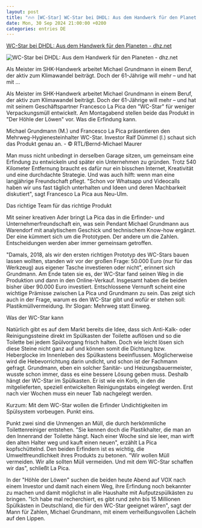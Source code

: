 ```yaml
---
layout: post
title: "🔥🔥 [WC-Star] WC-Star bei DHDL: Aus dem Handwerk für den Planeten - dhz.net"
date: Mon, 30 Sep 2024 21:00:00 +0200
categories: entries DE
---
```

[WC-Star bei DHDL: Aus dem Handwerk für den Planeten - dhz.net](https://www.deutsche-handwerks-zeitung.de/wc-star-bei-dhdl-aus-dem-handwerk-fuer-den-planeten-349777/)

![WC-Star bei DHDL: Aus dem Handwerk für den Planeten - dhz.net](https://media.deutsche-handwerks-zeitung.de/uploads/2024/09/S16_E5_12-12.jpg)

Als Meister im SHK-Handwerk arbeitet Michael Grundmann in einem Beruf, der aktiv zum Klimawandel beiträgt. Doch der 61-Jährige will mehr – und hat mit ...

Als Meister im SHK-Handwerk arbeitet Michael Grundmann in einem Beruf, der aktiv zum Klimawandel beiträgt. Doch der 61-Jährige will mehr – und hat mit seinem Geschäftspartner Francesco La Pica den "WC-Star" für weniger Verpackungsmüll entwickelt. Am Montagabend stellen beide das Produkt in "Der Höhle der Löwen" vor. Was die Erfindung kann.

Michael Grundmann (M.) und Francesco La Pica präsentieren den Mehrweg-Hygienesteinhalter WC-Star. Investor Ralf Dümmel (l.) schaut sich das Produkt genau an. - © RTL/Bernd-Michael Maurer

Man muss nicht unbedingt in derselben Garage sitzen, um gemeinsam eine Erfindung zu entwickeln und später ein Unternehmen zu gründen. Trotz 540 Kilometer Entfernung braucht es dafür nur ein bisschen Internet, Kreativität und eine durchdachte Strategie. Und was auch hilft: wenn man eine langjährige Freundschaft pflegt. "Schon vor Whatsapp und Videocalls haben wir uns fast täglich unterhalten und Ideen und deren Machbarkeit diskutiert", sagt Francesco La Pica aus Neu-Ulm.

Das richtige Team für das richtige Produkt

Mit seiner kreativen Ader bringt La Pica das in die Erfinder- und Unternehmerfreundschaft ein, was sein Pendant Michael Grundmann aus Warendorf mit analytischem Geschick und technischem Know-how ergänzt. Der eine kümmert sich um die Prototypen. Der andere um die Zahlen. Entscheidungen werden aber immer gemeinsam getroffen.

"Damals, 2018, als wir den ersten richtigen Prototyp des WC-Stars bauen lassen wollten, standen wir vor der großen Frage: 50.000 Euro (nur für das Werkzeug) aus eigener Tasche investieren oder nicht", erinnert sich Grundmann. Am Ende taten sie es, der WC-Star fand seinen Weg in die Produktion und dann in den Online-Verkauf. Insgesamt haben die beiden bisher über 90.000 Euro investiert. Entschlossene Vernunft scheint eine wichtige Prämisse zwischen La Pica und Grundmann zu sein. Das zeigt sich auch in der Frage, warum es den WC-Star gibt und wofür er stehen soll: Plastikmüllvermeidung. Ihr Slogan: Mehrweg statt Einweg.

Was der WC-Star kann

Natürlich gibt es auf dem Markt bereits die Idee, dass sich Anti-Kalk- oder Reinigungssteine direkt im Spülkasten der Toilette auflösen und so die Toilette bei jedem Spülvorgang frisch halten. Doch wie leicht lösen sich diese Steine nicht ganz auf und können somit die Dichtung bzw. Heberglocke im Innenleben des Spülkastens beeinflussen. Möglicherweise wird die Hebevorrichtung darin undicht, und schon ist der Fachmann gefragt. Grundmann, eben ein solcher Sanitär- und Heizungsbauermeister, wusste schon immer, dass es eine bessere Lösung geben muss. Deshalb hängt der WC-Star im Spülkasten. Er ist wie ein Korb, in den die mitgelieferten, speziell entwickelten Reinigungstabs eingelegt werden. Erst nach vier Wochen muss ein neuer Tab nachgelegt werden.

Kurzum: Mit dem WC-Star wollen die Erfinder Undichtigkeiten im Spülsystem vorbeugen. Punkt eins.

Punkt zwei sind die Unmengen an Müll, die durch herkömmliche Toilettenreiniger entstehen. "Sie kennen doch die Plastikhalter, die man an den Innenrand der Toilette hängt. Nach einer Woche sind sie leer, man wirft den alten Halter weg und kauft einen neuen", erzählt La Pica kopfschüttelnd. Den beiden Erfindern ist es wichtig, die Umweltfreundlichkeit ihres Produkts zu betonen. "Wir wollen Müll vermeiden. Wir alle sollten Müll vermeiden. Und mit dem WC-Star schaffen wir das", schließt La Pica.

In der "Höhle der Löwen" suchen die beiden heute Abend auf VOX nach einem Investor und damit nach einem Weg, ihre Erfindung noch bekannter zu machen und damit möglichst in alle Haushalte mit Aufputzspülkästen zu bringen. "Ich habe mal recherchiert, es gibt rund zehn bis 15 Millionen Spülkästen in Deutschland, die für den WC-Star geeignet wären", sagt der Mann für Zahlen, Michael Grundmann, mit einem verheißungsvollen Lächeln auf den Lippen.

